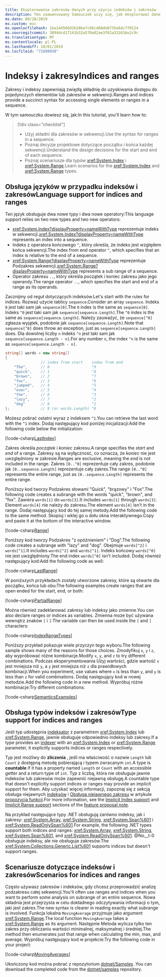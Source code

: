 ```yaml
---
title: Eksplorowanie zakresów danych przy użyciu indeksów i zakresów
description: Ten zaawansowany Samouczek uczy się, jak eksplorować dane przy użyciu indeksów i zakresów w celu zbadania wycinków sekwencyjnego zestawu danych.
ms.date: 09/20/2019
ms.custom: mvc
ms.openlocfilehash: 1be144560d2b20bafc66cd68de0735e6dc7f0124
ms.sourcegitcommit: 3094dcd17141b32a570a82ae3f62a331616e2c9c
ms.translationtype: MT
ms.contentlocale: pl-PL
ms.lasthandoff: 10/01/2019
ms.locfileid: "71699938"
---
```

# <a name="indices-and-ranges"></a><span data-ttu-id="75d52-103">Indeksy i zakresy</span><span class="sxs-lookup"><span data-stu-id="75d52-103">Indices and ranges</span></span>

<span data-ttu-id="75d52-104">Zakresy i indeksy zapewniają zwięzłą składnię do uzyskiwania dostępu do pojedynczych elementów lub zakresów w sekwencji.</span><span class="sxs-lookup"><span data-stu-id="75d52-104">Ranges and indices provide a succinct syntax for accessing single elements or ranges in a sequence.</span></span>

<span data-ttu-id="75d52-105">W tym samouczku dowiesz się, jak:</span><span class="sxs-lookup"><span data-stu-id="75d52-105">In this tutorial, you'll learn how to:</span></span>

> [!div class="checklist"]
>
> - <span data-ttu-id="75d52-106">Użyj składni dla zakresów w sekwencji.</span><span class="sxs-lookup"><span data-stu-id="75d52-106">Use the syntax for ranges in a sequence.</span></span>
> - <span data-ttu-id="75d52-107">Poznaj decyzje projektowe dotyczące początku i końca każdej sekwencji.</span><span class="sxs-lookup"><span data-stu-id="75d52-107">Understand the design decisions for the start and end of each sequence.</span></span>
> - <span data-ttu-id="75d52-108">Poznaj scenariusze dla typów <xref:System.Index> i <xref:System.Range>.</span><span class="sxs-lookup"><span data-stu-id="75d52-108">Learn scenarios for the <xref:System.Index> and <xref:System.Range> types.</span></span>

## <a name="language-support-for-indices-and-ranges"></a><span data-ttu-id="75d52-109">Obsługa języków w przypadku indeksów i zakresów</span><span class="sxs-lookup"><span data-stu-id="75d52-109">Language support for indices and ranges</span></span>

<span data-ttu-id="75d52-110">Ten język obsługuje dwa nowe typy i dwa nowe operatory:</span><span class="sxs-lookup"><span data-stu-id="75d52-110">This language support relies on two new types and two new operators:</span></span>

- <span data-ttu-id="75d52-111"><xref:System.Index?displayProperty=nameWithType> reprezentuje indeks w sekwencji.</span><span class="sxs-lookup"><span data-stu-id="75d52-111"><xref:System.Index?displayProperty=nameWithType> represents an index into a sequence.</span></span>
- <span data-ttu-id="75d52-112">Indeks z operatora końcowego `^`, który określa, że indeks jest względem końca sekwencji.</span><span class="sxs-lookup"><span data-stu-id="75d52-112">The index from end operator `^`, which specifies that an index is relative to the end of a sequence.</span></span>
- <span data-ttu-id="75d52-113"><xref:System.Range?displayProperty=nameWithType> reprezentuje Podzakres sekwencji.</span><span class="sxs-lookup"><span data-stu-id="75d52-113"><xref:System.Range?displayProperty=nameWithType> represents a sub range of a sequence.</span></span>
- <span data-ttu-id="75d52-114">Operator zakresu `..`, który określa początek i koniec zakresu jako jego operandy.</span><span class="sxs-lookup"><span data-stu-id="75d52-114">The range operator `..`, which specifies the start and end of a range as its operands.</span></span>

<span data-ttu-id="75d52-115">Zacznijmy od reguł dotyczących indeksów.</span><span class="sxs-lookup"><span data-stu-id="75d52-115">Let's start with the rules for indices.</span></span> <span data-ttu-id="75d52-116">Rozważ użycie tablicy `sequence`.</span><span class="sxs-lookup"><span data-stu-id="75d52-116">Consider an array `sequence`.</span></span> <span data-ttu-id="75d52-117">Indeks `0` jest taki sam jak `sequence[0]`.</span><span class="sxs-lookup"><span data-stu-id="75d52-117">The `0` index is the same as `sequence[0]`.</span></span> <span data-ttu-id="75d52-118">Indeks `^0` jest taki sam jak `sequence[sequence.Length]`.</span><span class="sxs-lookup"><span data-stu-id="75d52-118">The `^0` index is the same as `sequence[sequence.Length]`.</span></span> <span data-ttu-id="75d52-119">Należy zauważyć, że `sequence[^0]` zgłasza wyjątek, podobnie jak `sequence[sequence.Length]`.</span><span class="sxs-lookup"><span data-stu-id="75d52-119">Note that `sequence[^0]` does throw an exception, just as `sequence[sequence.Length]` does.</span></span> <span data-ttu-id="75d52-120">Dla dowolnej liczby `n` indeks `^n` jest taki sam jak `sequence[sequence.Length - n]`.</span><span class="sxs-lookup"><span data-stu-id="75d52-120">For any number `n`, the index `^n` is the same as `sequence[sequence.Length - n]`.</span></span>

```csharp
string[] words = new string[]
{
                // index from start    index from end
    "The",      // 0                   ^9
    "quick",    // 1                   ^8
    "brown",    // 2                   ^7
    "fox",      // 3                   ^6
    "jumped",   // 4                   ^5
    "over",     // 5                   ^4
    "the",      // 6                   ^3
    "lazy",     // 7                   ^2
    "dog"       // 8                   ^1
};              // 9 (or words.Length) ^0
```

<span data-ttu-id="75d52-121">Możesz pobrać ostatni wyraz z indeksem `^1`.</span><span class="sxs-lookup"><span data-stu-id="75d52-121">You can retrieve the last word with the `^1` index.</span></span> <span data-ttu-id="75d52-122">Dodaj następujący kod poniżej inicjalizacji:</span><span class="sxs-lookup"><span data-stu-id="75d52-122">Add the following code below the initialization:</span></span>

[!code-csharp[LastIndex](~/samples/csharp/tutorials/RangesIndexes/IndicesAndRanges.cs#IndicesAndRanges_LastIndex)]

<span data-ttu-id="75d52-123">Zakres określa *początek* i *koniec* zakresu.</span><span class="sxs-lookup"><span data-stu-id="75d52-123">A range specifies the *start* and *end* of a range.</span></span> <span data-ttu-id="75d52-124">Zakresy są na wyłączność, co oznacza, że *koniec* nie jest uwzględniony w zakresie.</span><span class="sxs-lookup"><span data-stu-id="75d52-124">Ranges are exclusive, meaning the *end* is not included in the range.</span></span> <span data-ttu-id="75d52-125">Zakres `[0..^0]` reprezentuje cały zakres, podobnie jak `[0..sequence.Length]` reprezentuje cały zakres.</span><span class="sxs-lookup"><span data-stu-id="75d52-125">The range `[0..^0]` represents the entire range, just as `[0..sequence.Length]` represents the entire range.</span></span> 

<span data-ttu-id="75d52-126">Poniższy kod tworzy Podzakres słowami "Quick", "brązowy" i "Fox".</span><span class="sxs-lookup"><span data-stu-id="75d52-126">The following code creates a subrange with the words "quick", "brown", and "fox".</span></span> <span data-ttu-id="75d52-127">Zawiera `words[1]` do `words[3]`.</span><span class="sxs-lookup"><span data-stu-id="75d52-127">It includes `words[1]` through `words[3]`.</span></span> <span data-ttu-id="75d52-128">Element `words[4]` nie należy do zakresu.</span><span class="sxs-lookup"><span data-stu-id="75d52-128">The element `words[4]` isn't in the range.</span></span> <span data-ttu-id="75d52-129">Dodaj następujący kod do tej samej metody.</span><span class="sxs-lookup"><span data-stu-id="75d52-129">Add the following code to the same method.</span></span> <span data-ttu-id="75d52-130">Skopiuj i wklej go u dołu okna interaktywnego.</span><span class="sxs-lookup"><span data-stu-id="75d52-130">Copy and paste it at the bottom of the interactive window.</span></span>

[!code-csharp[Range](~/samples/csharp/tutorials/RangesIndexes/IndicesAndRanges.cs#IndicesAndRanges_Range)]

<span data-ttu-id="75d52-131">Poniższy kod tworzy Podzakres "z opóźnieniem" i "Dog".</span><span class="sxs-lookup"><span data-stu-id="75d52-131">The following code creates a subrange with "lazy" and "dog".</span></span> <span data-ttu-id="75d52-132">Obejmuje `words[^2]` i `words[^1]`.</span><span class="sxs-lookup"><span data-stu-id="75d52-132">It includes `words[^2]` and `words[^1]`.</span></span> <span data-ttu-id="75d52-133">Indeks końcowy `words[^0]` nie jest uwzględniony.</span><span class="sxs-lookup"><span data-stu-id="75d52-133">The end index `words[^0]` isn't included.</span></span> <span data-ttu-id="75d52-134">Dodaj również następujący kod:</span><span class="sxs-lookup"><span data-stu-id="75d52-134">Add the following code as well:</span></span>

[!code-csharp[LastRange](~/samples/csharp/tutorials/RangesIndexes/IndicesAndRanges.cs#IndicesAndRanges_LastRange)]

<span data-ttu-id="75d52-135">W poniższych przykładach zostały utworzone zakresy, które są otwarte dla początku, końca lub obu:</span><span class="sxs-lookup"><span data-stu-id="75d52-135">The following examples create ranges that are open ended for the start, end, or both:</span></span>

[!code-csharp[PartialRange](~/samples/csharp/tutorials/RangesIndexes/IndicesAndRanges.cs#IndicesAndRanges_PartialRanges)]

<span data-ttu-id="75d52-136">Można również zadeklarować zakresy lub indeksy jako zmienne.</span><span class="sxs-lookup"><span data-stu-id="75d52-136">You can also declare ranges or indices as variables.</span></span> <span data-ttu-id="75d52-137">Zmienna może być używana wewnątrz znaków `[` i `]`:</span><span class="sxs-lookup"><span data-stu-id="75d52-137">The variable can then be used inside the `[` and `]` characters:</span></span>

[!code-csharp[IndexRangeTypes](~/samples/csharp/tutorials/RangesIndexes/IndicesAndRanges.cs#IndicesAndRanges_RangeIndexTypes)]

<span data-ttu-id="75d52-138">Poniższy przykład pokazuje wiele przyczyn tego wyboru.</span><span class="sxs-lookup"><span data-stu-id="75d52-138">The following sample shows many of the reasons for those choices.</span></span> <span data-ttu-id="75d52-139">Zmodyfikuj `x`, `y` i `z`, aby wypróbować różne kombinacje.</span><span class="sxs-lookup"><span data-stu-id="75d52-139">Modify `x`, `y`, and `z` to try different combinations.</span></span> <span data-ttu-id="75d52-140">Podczas eksperymentowania Użyj wartości, gdzie wartość `x` jest mniejsza niż `y`, a `y` jest mniejsza niż `z` dla prawidłowych kombinacji.</span><span class="sxs-lookup"><span data-stu-id="75d52-140">When you experiment, use values where `x` is less than `y`, and `y` is less than `z` for valid combinations.</span></span> <span data-ttu-id="75d52-141">Dodaj następujący kod w nowej metodzie.</span><span class="sxs-lookup"><span data-stu-id="75d52-141">Add the following code in a new method.</span></span> <span data-ttu-id="75d52-142">Wypróbuj różne kombinacje:</span><span class="sxs-lookup"><span data-stu-id="75d52-142">Try different combinations:</span></span>

[!code-csharp[SemanticsExamples](~/samples/csharp/tutorials/RangesIndexes/IndicesAndRanges.cs#IndicesAndRanges_Semantics)]

## <a name="type-support-for-indices-and-ranges"></a><span data-ttu-id="75d52-143">Obsługa typów indeksów i zakresów</span><span class="sxs-lookup"><span data-stu-id="75d52-143">Type support for indices and ranges</span></span>

<span data-ttu-id="75d52-144">Jeśli typ udostępnia [indeksator](../programming-guide/indexers/index.md) z parametrem <xref:System.Index> lub <xref:System.Range>, jawnie obsługuje odpowiednio indeksy lub zakresy.</span><span class="sxs-lookup"><span data-stu-id="75d52-144">If a type provides an [indexer](../programming-guide/indexers/index.md) with an <xref:System.Index> or <xref:System.Range> parameter, it explicitly supports indices or ranges respectively.</span></span>

<span data-ttu-id="75d52-145">Typ jest możliwy do **zliczenia** , jeśli ma właściwość o nazwie `Length` lub `Count` z dostępną metodę pobierającą i typem zwracanym `int`.</span><span class="sxs-lookup"><span data-stu-id="75d52-145">A type is **countable** if it has a property named `Length` or `Count` with an accessible getter and a return type of `int`.</span></span> <span data-ttu-id="75d52-146">Typ z liczbą, która nie obsługuje jawnie indeksów lub zakresów może zapewnić niejawną obsługę.</span><span class="sxs-lookup"><span data-stu-id="75d52-146">A countable type that doesn't explicitly support indices or ranges may provide an implicit support for them.</span></span> <span data-ttu-id="75d52-147">Aby uzyskać więcej informacji, zapoznaj się z sekcją obsługa niejawnych [indeksów](~/_csharplang/proposals/csharp-8.0/ranges.md#implicit-index-support) i [Obsługa niejawnego zakresu](~/_csharplang/proposals/csharp-8.0/ranges.md#implicit-range-support) w artykule [propozycja funkcji](~/_csharplang/proposals/csharp-8.0/ranges.md).</span><span class="sxs-lookup"><span data-stu-id="75d52-147">For more information, see the [Implicit Index support](~/_csharplang/proposals/csharp-8.0/ranges.md#implicit-index-support) and [Implicit Range support](~/_csharplang/proposals/csharp-8.0/ranges.md#implicit-range-support) sections of the [feature proposal note](~/_csharplang/proposals/csharp-8.0/ranges.md).</span></span>

<span data-ttu-id="75d52-148">Na przykład następujące typy .NET obsługują zarówno indeksy, jak i zakresy: <xref:System.Array>, <xref:System.String>, <xref:System.Span%601> i <xref:System.ReadOnlySpan%601>.</span><span class="sxs-lookup"><span data-stu-id="75d52-148">For example, the following .NET types support both indices and ranges: <xref:System.Array>, <xref:System.String>, <xref:System.Span%601>, and <xref:System.ReadOnlySpan%601>.</span></span> <span data-ttu-id="75d52-149">@No__t-0 obsługuje indeksy, ale nie obsługuje zakresów.</span><span class="sxs-lookup"><span data-stu-id="75d52-149">The <xref:System.Collections.Generic.List%601> supports indices but doesn't support ranges.</span></span>

## <a name="scenarios-for-indices-and-ranges"></a><span data-ttu-id="75d52-150">Scenariusze dotyczące indeksów i zakresów</span><span class="sxs-lookup"><span data-stu-id="75d52-150">Scenarios for indices and ranges</span></span>

<span data-ttu-id="75d52-151">Często używasz zakresów i indeksów, gdy chcesz przeprowadzić analizę podzakresu całej sekwencji.</span><span class="sxs-lookup"><span data-stu-id="75d52-151">You'll often use ranges and indices when you want to perform some analysis on subrange of an entire sequence.</span></span> <span data-ttu-id="75d52-152">Nowa składnia jest przejrzysta w celu dokładnego odczytywania informacji o tym, jaki jest zakres.</span><span class="sxs-lookup"><span data-stu-id="75d52-152">The new syntax is clearer in reading exactly what subrange is involved.</span></span> <span data-ttu-id="75d52-153">Funkcja lokalna `MovingAverage` przyjmuje jako argument <xref:System.Range>.</span><span class="sxs-lookup"><span data-stu-id="75d52-153">The local function `MovingAverage` takes a <xref:System.Range> as its argument.</span></span> <span data-ttu-id="75d52-154">Następnie Metoda wylicza tylko ten zakres przy obliczaniu wartości minimalnej, maksymalnej i średniej.</span><span class="sxs-lookup"><span data-stu-id="75d52-154">The method then enumerates just that range when calculating the min, max, and average.</span></span> <span data-ttu-id="75d52-155">Wypróbuj następujący kod w projekcie:</span><span class="sxs-lookup"><span data-stu-id="75d52-155">Try the following code in your project:</span></span>

[!code-csharp[MovingAverages](~/samples/csharp/tutorials/RangesIndexes/IndicesAndRanges.cs#IndicesAndRanges_MovingAverage)]

<span data-ttu-id="75d52-156">Ukończony kod można pobrać z repozytorium [dotnet/Samples](https://github.com/dotnet/samples/tree/master/csharp/tutorials/RangesIndexes) .</span><span class="sxs-lookup"><span data-stu-id="75d52-156">You can download the completed code from the [dotnet/samples](https://github.com/dotnet/samples/tree/master/csharp/tutorials/RangesIndexes) repository.</span></span>
